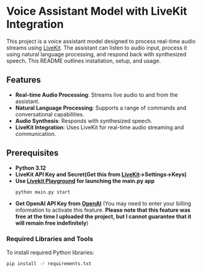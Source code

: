 # Voice Assistant Model with LiveKit Integration

This project is a voice assistant model designed to process real-time audio streams using [LiveKit](https://livekit.io/). The assistant can listen to audio input, process it using natural language processing, and respond back with synthesized speech. This README outlines installation, setup, and usage.

## Features
- **Real-time Audio Processing**: Streams live audio to and from the assistant.
- **Natural Language Processing**: Supports a range of commands and conversational capabilities.
- **Audio Synthesis**: Responds with synthesized speech.
- **LiveKit Integration**: Uses LiveKit for real-time audio streaming and communication.

## Prerequisites

- **Python 3.12**
- **LiveKit API Key and Secret(Get this from [LiveKit](https://livekit.io/)->Settings->Keys)**
- **Use [Livekit Playground](https://agents-playground.livekit.io/#cam=1&mic=1&video=1&audio=1&chat=1&theme_color=violet) for launching the main.py app**
  ```bash
  python main.py start
- **Get OpenAI API Key from [OpenAI](https://platform.openai.com/api-keys)**
  (You may need to enter your billing information to activate this feature. **Please note that this feature was free at the time I uploaded the project, but I cannot guarantee that it will remain free indefinitely**)

### Required Libraries and Tools

To install required Python libraries:

```bash
pip install -r requirements.txt
